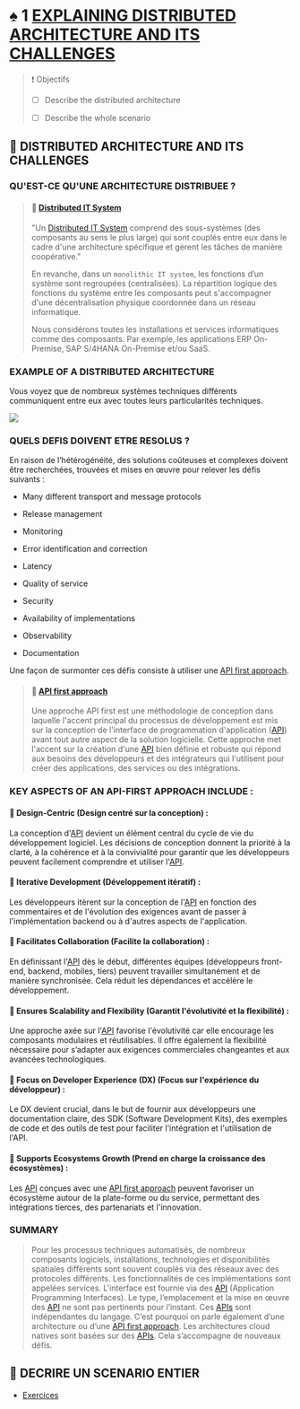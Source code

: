 # ♠ 1 [EXPLAINING DISTRIBUTED ARCHITECTURE AND ITS CHALLENGES](https://learning.sap.com/learning-journeys/developing-with-sap-integration-suite/explaining-distributed-architecture-and-their-challenges_ebcaa544-f5ca-4351-b6b6-5eb471ec1464)

> :exclamation: Objectifs
>
> - [ ] Describe the distributed architecture
>
> - [ ] Describe the whole scenario

## :closed_book: DISTRIBUTED ARCHITECTURE AND ITS CHALLENGES

### QU'EST-CE QU'UNE ARCHITECTURE DISTRIBUEE ?

> #### :bookmark: [Distributed IT System](../☼%20UNIT%200%20-%20Lexicon/♠%20Distributed%20Architecture.md)
>
> "Un [Distributed IT System](../☼%20UNIT%200%20-%20Lexicon/♠%20Distributed%20Architecture.md) comprend des sous-systèmes (des composants au sens le plus large) qui sont couplés entre eux dans le cadre d'une architecture spécifique et gèrent les tâches de manière coopérative."
>
> En revanche, dans un `monolithic IT system`, les fonctions d’un système sont regroupées (centralisées). La répartition logique des fonctions du système entre les composants peut s'accompagner d'une décentralisation physique coordonnée dans un réseau informatique.
>
> Nous considérons toutes les installations et services informatiques comme des composants. Par exemple, les applications ERP On-Premise, SAP S/4HANA On-Premise et/ou SaaS.

### EXAMPLE OF A DISTRIBUTED ARCHITECTURE

Vous voyez que de nombreux systèmes techniques différents communiquent entre eux avec toutes leurs particularités techniques.

![](./RESSOURCES/CLD900_U1L1_001.png)

### QUELS DEFIS DOIVENT ETRE RESOLUS ?

En raison de l’hétérogénéité, des solutions coûteuses et complexes doivent être recherchées, trouvées et mises en œuvre pour relever les défis suivants :

- Many different transport and message protocols

- Release management

- Monitoring

- Error identification and correction

- Latency

- Quality of service

- Security

- Availability of implementations

- Observability

- Documentation

Une façon de surmonter ces défis consiste à utiliser une [API first approach](../☼%20UNIT%200%20-%20Lexicon/♠%20API%20First%20Approach.md).

> #### :bookmark: [API first approach](../☼%20UNIT%200%20-%20Lexicon/♠%20API%20First%20Approach.md)
>
> Une approche API first est une méthodologie de conception dans laquelle l'accent principal du processus de développement est mis sur la conception de l'interface de programmation d'application ([API](../☼%20UNIT%200%20-%20Lexicon/♠%20API.md)) avant tout autre aspect de la solution logicielle. Cette approche met l'accent sur la création d'une [API](../☼%20UNIT%200%20-%20Lexicon/♠%20API.md) bien définie et robuste qui répond aux besoins des développeurs et des intégrateurs qui l'utilisent pour créer des applications, des services ou des intégrations.

### KEY ASPECTS OF AN API-FIRST APPROACH INCLUDE :

#### :small_red_triangle_down: Design-Centric (Design centré sur la conception) :

La conception d'[API](../☼%20UNIT%200%20-%20Lexicon/♠%20API.md) devient un élément central du cycle de vie du développement logiciel. Les décisions de conception donnent la priorité à la clarté, à la cohérence et à la convivialité pour garantir que les développeurs peuvent facilement comprendre et utiliser l'[API](../☼%20UNIT%200%20-%20Lexicon/♠%20API.md).

#### :small_red_triangle_down: Iterative Development (Développement itératif) :

Les développeurs itèrent sur la conception de l'[API](../☼%20UNIT%200%20-%20Lexicon/♠%20API.md) en fonction des commentaires et de l'évolution des exigences avant de passer à l'implémentation backend ou à d'autres aspects de l'application.

#### :small_red_triangle_down: Facilitates Collaboration (Facilite la collaboration) :

En définissant l'[API](../☼%20UNIT%200%20-%20Lexicon/♠%20API.md) dès le début, différentes équipes (développeurs front-end, backend, mobiles, tiers) peuvent travailler simultanément et de manière synchronisée. Cela réduit les dépendances et accélère le développement.

#### :small_red_triangle_down: Ensures Scalability and Flexibility (Garantit l'évolutivité et la flexibilité) :

Une approche axée sur l'[API](../☼%20UNIT%200%20-%20Lexicon/♠%20API.md) favorise l'évolutivité car elle encourage les composants modulaires et réutilisables. Il offre également la flexibilité nécessaire pour s’adapter aux exigences commerciales changeantes et aux avancées technologiques.

#### :small_red_triangle_down: Focus on Developer Experience (DX) (Focus sur l'expérience du développeur) :

Le DX devient crucial, dans le but de fournir aux développeurs une documentation claire, des SDK (Software Development Kits), des exemples de code et des outils de test pour faciliter l'intégration et l'utilisation de l'API.

#### :small_red_triangle_down: Supports Ecosystems Growth (Prend en charge la croissance des écosystèmes) :

Les [API](../☼%20UNIT%200%20-%20Lexicon/♠%20API.md) conçues avec une [API first approach](../☼%20UNIT%200%20-%20Lexicon/♠%20API%20First%20Approach.md) peuvent favoriser un écosystème autour de la plate-forme ou du service, permettant des intégrations tierces, des partenariats et l'innovation.

### SUMMARY

> Pour les processus techniques automatisés, de nombreux composants logiciels, installations, technologies et disponibilités spatiales différents sont souvent couplés via des réseaux avec des protocoles différents. Les fonctionnalités de ces implémentations sont appelées services. L'interface est fournie via des [API](../☼%20UNIT%200%20-%20Lexicon/♠%20API.md) (Application Programming Interfaces). Le type, l’emplacement et la mise en œuvre des [API](../☼%20UNIT%200%20-%20Lexicon/♠%20API.md) ne sont pas pertinents pour l’instant. Ces [APIs](../☼%20UNIT%200%20-%20Lexicon/♠%20API.md) sont indépendantes du langage. C’est pourquoi on parle également d’une architecture ou d’une [API first approach](../☼%20UNIT%200%20-%20Lexicon/♠%20API%20First%20Approach.md). Les architectures cloud natives sont basées sur des [APIs](../☼%20UNIT%200%20-%20Lexicon/♠%20API.md). Cela s’accompagne de nouveaux défis.

## :closed_book: DECRIRE UN SCENARIO ENTIER

- [Exercices](https://learning.sap.com/learning-journeys/developing-with-sap-integration-suite/explaining-distributed-architecture-and-their-challenges_ebcaa544-f5ca-4351-b6b6-5eb471ec1464)
